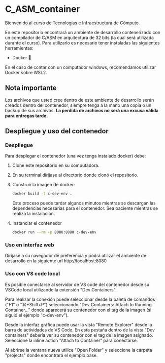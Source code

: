 # C_ASM_container

Bienvenido al curso de Tecnologías e Infraestructura de Cómputo.

En este repositorio encontrará un ambiente de desarrollo contenerizado con un compilador de C/ASM en arquitectura de 32 bits (la cual será utilizada durante el curso). Para utilizarlo es necesario tener instaladas las siguientes herramientas:

- Docker 🐳 

En el caso de contar con un computador windows, recomendamos utilizar Docker sobre WSL2. 

## Nota importante

Los archivos que usted cree dentro de este ambiente de desarrollo serán creados dentro del contenedor, siempre tenga a la mano una copia o un backup de sus archivos. **La perdida de archivos no será una excusa válida para entregas tarde.**

## Despliegue y uso del contenedor

### Despliegue

Para desplegar el contenedor (una vez tenga instalado docker) debe:

1. Clone este repositorio en su computadora.
2. En su terminal dirijase al directorio donde clonó el repositorio.
3. Construir la imagen de docker:

    ```bash
    docker build -t c-dev-env .
    ```

    Este proceso puede tardar algunos minutos mientras se descargan las dependencias necesarias para el contenedor. Sea paciente mientras se realiza la instalación.

4. Instanciar el contenedor

    ```bash
    docker run --rm -p 8080:8080 c-dev-env
    ```
### Uso en interfaz web

Dirijase a su navegador de preferencia y podrá utilizar el ambiente de desarrollo en la siguiente url http://localhost:8080

### Uso con VS code local

Es posible conectarse al servidor de VS code del contenedor desde su VSCode local utilizando la extensión "Dev Containers". 

Para realizar la conexión puede seleccionar desde la paleta de comandos ("F1" o "⌘+Shift+P") seleccionando "Dev Containers: Attach to Running Container..." donde aparecerá su contenedor con el tag de la imagen (si siguió el ejemplo "c-dev-env").

Desde la interfaz gráfica puede usar la vista "Remote Explorer" desde la barra de actividades de VS Code. En esta pestaña dentro de la vista "Dev containers" debería ver su contenedor con el tag de la imagen asignado. Seleccione la inline action "Attach to Container" para conectarse.

Al abrirse la ventana nueva utilice "Open Folder" y seleccione la carpeta "projects" donde encontrará el ejemplo base.

